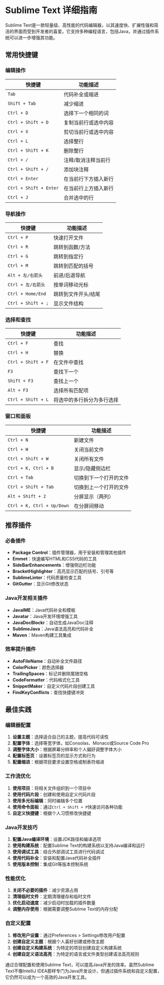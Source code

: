 # Sublime Text 详细指南

Sublime Text是一款轻量级、高性能的代码编辑器，以其速度快、扩展性强和简洁的界面而受到开发者的喜爱。它支持多种编程语言，包括Java，并通过插件系统可以进一步增强其功能。

## 常用快捷键

### 编辑操作

| 快捷键 | 功能描述 |
|--------|---------|
| `Tab` | 代码补全或缩进 |
| `Shift + Tab` | 减少缩进 |
| `Ctrl + D` | 选择下一个相同的词 |
| `Ctrl + Shift + D` | 复制当前行或选中内容 |
| `Ctrl + X` | 剪切当前行或选中内容 |
| `Ctrl + L` | 选择整行 |
| `Ctrl + Shift + K` | 删除整行 |
| `Ctrl + /` | 注释/取消注释当前行 |
| `Ctrl + Shift + /` | 添加块注释 |
| `Ctrl + Enter` | 在当前行下方插入新行 |
| `Ctrl + Shift + Enter` | 在当前行上方插入新行 |
| `Ctrl + J` | 合并选中的行 |

### 导航操作

| 快捷键 | 功能描述 |
|--------|---------|
| `Ctrl + P` | 快速打开文件 |
| `Ctrl + R` | 跳转到函数/方法 |
| `Ctrl + G` | 跳转到指定行 |
| `Ctrl + M` | 跳转到匹配的括号 |
| `Alt + 左/右箭头` | 前进/后退导航 |
| `Ctrl + 左/右箭头` | 按单词移动光标 |
| `Ctrl + Home/End` | 跳转到文件开头/结尾 |
| `Ctrl + Shift + ;` | 显示文件结构 |

### 选择和查找

| 快捷键 | 功能描述 |
|--------|---------|
| `Ctrl + F` | 查找 |
| `Ctrl + H` | 替换 |
| `Ctrl + Shift + F` | 在文件中查找 |
| `F3` | 查找下一个 |
| `Shift + F3` | 查找上一个 |
| `Alt + F3` | 选择所有匹配项 |
| `Ctrl + Shift + L` | 将选中的多行拆分为多行选择 |

### 窗口和面板

| 快捷键 | 功能描述 |
|--------|---------|
| `Ctrl + N` | 新建文件 |
| `Ctrl + W` | 关闭当前文件 |
| `Ctrl + Shift + W` | 关闭所有文件 |
| `Ctrl + K, Ctrl + B` | 显示/隐藏侧边栏 |
| `Ctrl + Tab` | 切换到下一个打开的文件 |
| `Ctrl + Shift + Tab` | 切换到上一个打开的文件 |
| `Alt + Shift + 2` | 分屏显示（两列） |
| `Ctrl + K, Ctrl + Up/Down` | 在分屏间移动 |

## 推荐插件

### 必备插件

- **Package Control**：插件管理器，用于安装和管理其他插件
- **Emmet**：快速编写HTML和CSS代码的工具
- **SideBarEnhancements**：增强侧边栏功能
- **BracketHighlighter**：高亮显示匹配的括号、引号等
- **SublimeLinter**：代码质量检查工具
- **GitGutter**：显示Git修改状态

### Java开发相关插件

- **JavaIME**：Java代码补全和模板
- **Javatar**：Java开发环境增强工具
- **Java​Doc​Blockr**：自动生成JavaDoc注释
- **Sublime​Java**：Java语法高亮和代码补全
- **Maven**：Maven构建工具集成

### 效率提升插件

- **AutoFileName**：自动补全文件路径
- **ColorPicker**：颜色选择器
- **TrailingSpaces**：标记并删除尾随空格
- **CodeFormatter**：代码格式化工具
- **SnippetMaker**：自定义代码片段创建工具
- **Find​KeyConflicts**：查找快捷键冲突

## 最佳实践

### 编辑器配置

1. **设置主题**：选择适合自己的主题，提高代码可读性
2. **配置字体**：选择等宽字体，如Consolas、Monaco或Source Code Pro
3. **调整字体大小**：根据屏幕分辨率和个人偏好调整字体大小
4. **配置标签页**：设置标签页的显示方式和行为
5. **配置缩进**：根据项目要求设置空格或制表符缩进

### 工作流优化

1. **使用项目**：将相关文件组织到一个项目中
2. **使用代码片段**：创建和使用自定义代码片段
3. **使用多光标编辑**：同时编辑多个位置
4. **使用命令面板**：通过`Ctrl + Shift + P`快速访问各种功能
5. **自定义快捷键**：根据个人习惯修改快捷键

### Java开发技巧

1. **配置Java编译环境**：设置JDK路径和编译选项
2. **使用构建系统**：配置Sublime Text的构建系统以支持Java编译和运行
3. **使用调试工具**：结合外部调试工具进行代码调试
4. **使用代码补全**：安装和配置Java代码补全插件
5. **使用版本控制**：集成Git等版本控制系统

### 性能优化

1. **关闭不必要的插件**：减少资源占用
2. **清理临时文件**：定期清理缓存和临时文件
3. **优化启动速度**：减少启动时加载的插件数量
4. **调整内存使用**：根据需要调整Sublime Text的内存分配

### 自定义配置

1. **修改用户设置**：通过Preferences > Settings修改用户配置
2. **创建自定义主题**：根据个人喜好创建或修改主题
3. **创建自定义构建系统**：为特定的项目创建自定义构建系统
4. **创建自定义语法高亮**：为特定的语言或文件类型创建语法高亮规则

通过合理配置和使用Sublime Text，可以提高Java开发的效率。虽然Sublime Text不像IntelliJ IDEA那样专门为Java开发设计，但通过插件系统和自定义配置，它仍然可以成为一个高效的Java开发工具。